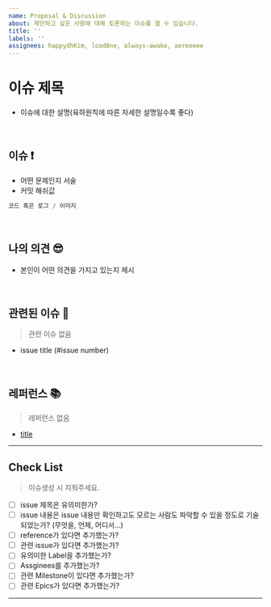 ```yaml
---
name: Proposal & Discussion
about: 제안하고 싶은 사항에 대해 토론하는 이슈를 열 수 있습니다.
title: ''
labels: ''
assignees: happydhKim, load0ne, always-awake, aereeeee
---
```


# 이슈 제목

- 이슈에 대한 설명(육하원칙에 따른 자세한 설명일수록 좋다)

<br>

## 이슈 ❗️

- 어떤 문제인지 서술
- 커밋 해쉬값

```javascript
코드 혹은 로그 / 이미지
```

<br>

## 나의 의견 😎

- 본인이 어떤 의견을 가지고 있는지 제시

<br>

## 관련된 이슈 📎

> 관련 이슈 없음

- issue title (#issue number)

<br>

## 레퍼런스 📚

> 레퍼런스 없음

- [title](link)

---

## Check List

> 이슈생성 시 지워주세요.

- [ ] issue 제목은 유의미한가?
- [ ] issue 내용은 issue 내용만 확인하고도 모르는 사람도 파악할 수 있을 정도로 기술되었는가? (무엇을, 언제, 어디서...)
- [ ] reference가 있다면 추가했는가?
- [ ] 관련 issue가 있다면 추가했는가?
- [ ] 유의미한 Label을 추가했는가?
- [ ] Assginees를 추가했는가?
- [ ] 관련 Milestone이 있다면 추가했는가?
- [ ] 관련 Epics가 있다면 추가했는가?

---
